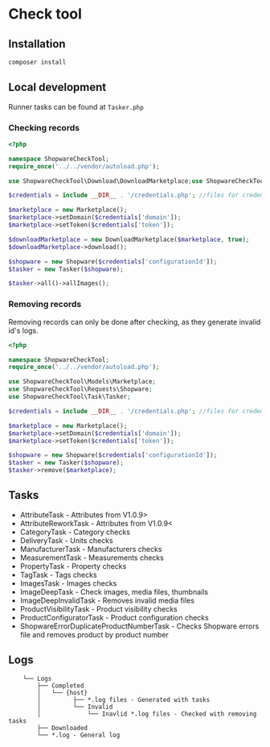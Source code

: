# Check tool
## Installation
```bash
composer install
```
## Local development
Runner tasks can be found at `Tasker.php`
### Checking records

```php
<?php

namespace ShopwareCheckTool;
require_once('../../vendor/autoload.php');

use ShopwareCheckTool\Download\DownloadMarketplace;use ShopwareCheckTool\Models\Marketplace;use ShopwareCheckTool\Requests\Shopware;use ShopwareCheckTool\Task\Tasker;

$credentials = include __DIR__ . '/credentials.php'; //files for credentials

$marketplace = new Marketplace();
$marketplace->setDomain($credentials['domain']);
$marketplace->setToken($credentials['token']);

$downloadMarketplace = new DownloadMarketplace($marketplace, true);
$downloadMarketplace->download();

$shopware = new Shopware($credentials['configurationId']);
$tasker = new Tasker($shopware);

$tasker->all()->allImages();
```
### Removing records
Removing records can only be done after checking, as they generate invalid id's logs.
```php
<?php

namespace ShopwareCheckTool;
require_once('../../vendor/autoload.php');

use ShopwareCheckTool\Models\Marketplace;
use ShopwareCheckTool\Requests\Shopware;
use ShopwareCheckTool\Task\Tasker;

$credentials = include __DIR__ . '/credentials.php'; //files for credentials

$marketplace = new Marketplace();
$marketplace->setDomain($credentials['domain']);
$marketplace->setToken($credentials['token']);

$shopware = new Shopware($credentials['configurationId']);
$tasker = new Tasker($shopware);
$tasker->remove($marketplace);
```
## Tasks
- AttributeTask - Attributes from V1.0.9>
- AttributeReworkTask - Attributes from V1.0.9<
- CategoryTask - Category checks
- DeliveryTask - Units checks
- ManufacturerTask - Manufacturers checks
- MeasurementTask - Measurements checks
- PropertyTask - Property checks
- TagTask - Tags checks
- ImagesTask - Images checks
- ImageDeepTask - Check images, media files, thumbnails
- ImageDeepInvalidTask - Removes invalid media files
- ProductVisibilityTask - Product visibility checks
- ProductConfiguratorTask - Product configuration checks
- ShopwareErrorDuplicateProductNumberTask - Checks Shopware errors file and removes product by product number
## Logs
```
    └── Logs
        ├── Completed
        │   └── {host}
        │         ├── *.log files - Generated with tasks
        │         └── Invalid
        │             └── Inavlid *.log files - Checked with removing tasks
        ├── Downloaded
        └── *.log - General log
```